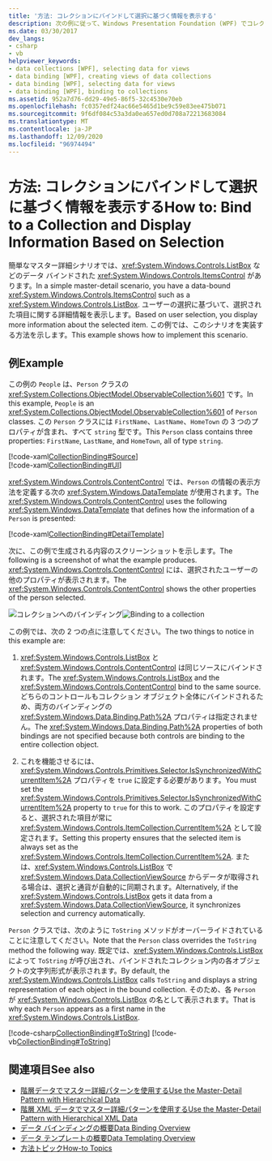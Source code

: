 ```yaml
---
title: '方法: コレクションにバインドして選択に基づく情報を表示する'
description: 次の例に従って、Windows Presentation Foundation (WPF) でコレクションにバインドし、選択に基づいて情報を表示する方法を確認します。
ms.date: 03/30/2017
dev_langs:
- csharp
- vb
helpviewer_keywords:
- data collections [WPF], selecting data for views
- data binding [WPF], creating views of data collections
- data binding [WPF], selecting data for views
- data binding [WPF], binding to collections
ms.assetid: 952a7d76-dd29-49e5-86f5-32c4530e70eb
ms.openlocfilehash: fc0357edf24ac66e5465d1be9c59e83ee475b071
ms.sourcegitcommit: 9f6df084c53a3da0ea657ed0d708a72213683084
ms.translationtype: MT
ms.contentlocale: ja-JP
ms.lasthandoff: 12/09/2020
ms.locfileid: "96974494"
---
```

# <a name="how-to-bind-to-a-collection-and-display-information-based-on-selection"></a><span data-ttu-id="8058e-103">方法: コレクションにバインドして選択に基づく情報を表示する</span><span class="sxs-lookup"><span data-stu-id="8058e-103">How to: Bind to a Collection and Display Information Based on Selection</span></span>
<span data-ttu-id="8058e-104">簡単なマスター詳細シナリオでは、<xref:System.Windows.Controls.ListBox> などのデータ バインドされた <xref:System.Windows.Controls.ItemsControl> があります。</span><span class="sxs-lookup"><span data-stu-id="8058e-104">In a simple master-detail scenario, you have a data-bound <xref:System.Windows.Controls.ItemsControl> such as a <xref:System.Windows.Controls.ListBox>.</span></span> <span data-ttu-id="8058e-105">ユーザーの選択に基づいて、選択された項目に関する詳細情報を表示します。</span><span class="sxs-lookup"><span data-stu-id="8058e-105">Based on user selection, you display more information about the selected item.</span></span> <span data-ttu-id="8058e-106">この例では、このシナリオを実装する方法を示します。</span><span class="sxs-lookup"><span data-stu-id="8058e-106">This example shows how to implement this scenario.</span></span>  
  
## <a name="example"></a><span data-ttu-id="8058e-107">例</span><span class="sxs-lookup"><span data-stu-id="8058e-107">Example</span></span>  
 <span data-ttu-id="8058e-108">この例の `People` は、`Person` クラスの <xref:System.Collections.ObjectModel.ObservableCollection%601> です。</span><span class="sxs-lookup"><span data-stu-id="8058e-108">In this example, `People` is an <xref:System.Collections.ObjectModel.ObservableCollection%601> of `Person` classes.</span></span> <span data-ttu-id="8058e-109">この `Person` クラスには `FirstName`、`LastName`、`HomeTown` の 3 つのプロパティが含まれ、すべて `string` 型です。</span><span class="sxs-lookup"><span data-stu-id="8058e-109">This `Person` class contains three properties: `FirstName`, `LastName`, and `HomeTown`, all of type `string`.</span></span>  
  
 [!code-xaml[CollectionBinding#Source](~/samples/snippets/csharp/VS_Snippets_Wpf/CollectionBinding/CSharp/Window1.xaml#source)]  
[!code-xaml[CollectionBinding#UI](~/samples/snippets/csharp/VS_Snippets_Wpf/CollectionBinding/CSharp/Window1.xaml#ui)]  
  
 <span data-ttu-id="8058e-110"><xref:System.Windows.Controls.ContentControl> では、`Person` の情報の表示方法を定義する次の <xref:System.Windows.DataTemplate> が使用されます。</span><span class="sxs-lookup"><span data-stu-id="8058e-110">The <xref:System.Windows.Controls.ContentControl> uses the following <xref:System.Windows.DataTemplate> that defines how the information of a `Person` is presented:</span></span>  
  
 [!code-xaml[CollectionBinding#DetailTemplate](~/samples/snippets/csharp/VS_Snippets_Wpf/CollectionBinding/CSharp/Window1.xaml#detailtemplate)]  
  
 <span data-ttu-id="8058e-111">次に、この例で生成される内容のスクリーンショットを示します。</span><span class="sxs-lookup"><span data-stu-id="8058e-111">The following is a screenshot of what the example produces.</span></span> <span data-ttu-id="8058e-112"><xref:System.Windows.Controls.ContentControl> には、選択されたユーザーの他のプロパティが表示されます。</span><span class="sxs-lookup"><span data-stu-id="8058e-112">The <xref:System.Windows.Controls.ContentControl> shows the other properties of the person selected.</span></span>  
  
 <span data-ttu-id="8058e-113">![コレクションへのバインディング](./media/databinding-collectionbindingsample.png "DataBinding_CollectionBindingSample")</span><span class="sxs-lookup"><span data-stu-id="8058e-113">![Binding to a collection](./media/databinding-collectionbindingsample.png "DataBinding_CollectionBindingSample")</span></span>  
  
 <span data-ttu-id="8058e-114">この例では、次の 2 つの点に注意してください。</span><span class="sxs-lookup"><span data-stu-id="8058e-114">The two things to notice in this example are:</span></span>  
  
1. <span data-ttu-id="8058e-115"><xref:System.Windows.Controls.ListBox> と <xref:System.Windows.Controls.ContentControl> は同じソースにバインドされます。</span><span class="sxs-lookup"><span data-stu-id="8058e-115">The <xref:System.Windows.Controls.ListBox> and the <xref:System.Windows.Controls.ContentControl> bind to the same source.</span></span> <span data-ttu-id="8058e-116">どちらのコントロールもコレクション オブジェクト全体にバインドされるため、両方のバインディングの <xref:System.Windows.Data.Binding.Path%2A> プロパティは指定されません。</span><span class="sxs-lookup"><span data-stu-id="8058e-116">The <xref:System.Windows.Data.Binding.Path%2A> properties of both bindings are not specified because both controls are binding to the entire collection object.</span></span>  
  
2. <span data-ttu-id="8058e-117">これを機能させるには、<xref:System.Windows.Controls.Primitives.Selector.IsSynchronizedWithCurrentItem%2A> プロパティを `true` に設定する必要があります。</span><span class="sxs-lookup"><span data-stu-id="8058e-117">You must set the <xref:System.Windows.Controls.Primitives.Selector.IsSynchronizedWithCurrentItem%2A> property to `true` for this to work.</span></span> <span data-ttu-id="8058e-118">このプロパティを設定すると、選択された項目が常に <xref:System.Windows.Controls.ItemCollection.CurrentItem%2A> として設定されます。</span><span class="sxs-lookup"><span data-stu-id="8058e-118">Setting this property ensures that the selected item is always set as the <xref:System.Windows.Controls.ItemCollection.CurrentItem%2A>.</span></span> <span data-ttu-id="8058e-119">または、<xref:System.Windows.Controls.ListBox> で <xref:System.Windows.Data.CollectionViewSource> からデータが取得される場合は、選択と通貨が自動的に同期されます。</span><span class="sxs-lookup"><span data-stu-id="8058e-119">Alternatively, if the <xref:System.Windows.Controls.ListBox> gets it data from a <xref:System.Windows.Data.CollectionViewSource>, it synchronizes selection and currency automatically.</span></span>  
  
 <span data-ttu-id="8058e-120">`Person` クラスでは、次のように `ToString` メソッドがオーバーライドされていることに注意してください。</span><span class="sxs-lookup"><span data-stu-id="8058e-120">Note that the `Person` class overrides the `ToString` method the following way.</span></span> <span data-ttu-id="8058e-121">既定では、<xref:System.Windows.Controls.ListBox> によって `ToString` が呼び出され、バインドされたコレクション内の各オブジェクトの文字列形式が表示されます。</span><span class="sxs-lookup"><span data-stu-id="8058e-121">By default, the <xref:System.Windows.Controls.ListBox> calls `ToString` and displays a string representation of each object in the bound collection.</span></span> <span data-ttu-id="8058e-122">そのため、各 `Person` が <xref:System.Windows.Controls.ListBox> の名として表示されます。</span><span class="sxs-lookup"><span data-stu-id="8058e-122">That is why each `Person` appears as a first name in the <xref:System.Windows.Controls.ListBox>.</span></span>  
  
 [!code-csharp[CollectionBinding#ToString](~/samples/snippets/csharp/VS_Snippets_Wpf/CollectionBinding/CSharp/Data.cs#tostring)]
 [!code-vb[CollectionBinding#ToString](~/samples/snippets/visualbasic/VS_Snippets_Wpf/CollectionBinding/VisualBasic/Person.vb#tostring)]  
  
## <a name="see-also"></a><span data-ttu-id="8058e-123">関連項目</span><span class="sxs-lookup"><span data-stu-id="8058e-123">See also</span></span>

- [<span data-ttu-id="8058e-124">階層データでマスター詳細パターンを使用する</span><span class="sxs-lookup"><span data-stu-id="8058e-124">Use the Master-Detail Pattern with Hierarchical Data</span></span>](how-to-use-the-master-detail-pattern-with-hierarchical-data.md)
- [<span data-ttu-id="8058e-125">階層 XML データでマスター詳細パターンを使用する</span><span class="sxs-lookup"><span data-stu-id="8058e-125">Use the Master-Detail Pattern with Hierarchical XML Data</span></span>](how-to-use-the-master-detail-pattern-with-hierarchical-xml-data.md)
- [<span data-ttu-id="8058e-126">データ バインディングの概要</span><span class="sxs-lookup"><span data-stu-id="8058e-126">Data Binding Overview</span></span>](/dotnet/desktop-wpf/data/data-binding-overview)
- [<span data-ttu-id="8058e-127">データ テンプレートの概要</span><span class="sxs-lookup"><span data-stu-id="8058e-127">Data Templating Overview</span></span>](data-templating-overview.md)
- [<span data-ttu-id="8058e-128">方法トピック</span><span class="sxs-lookup"><span data-stu-id="8058e-128">How-to Topics</span></span>](data-binding-how-to-topics.md)
